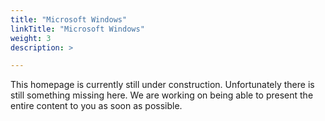 ```yaml
---
title: "Microsoft Windows"
linkTitle: "Microsoft Windows"
weight: 3
description: >

---
```

This homepage is currently still under construction. Unfortunately there is still something missing here. We are working on being able to present the entire content to you as soon as possible.
